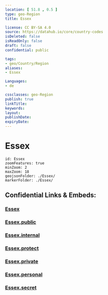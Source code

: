 ```yaml
---
location: [ 51.8 , 0.5 ] 
type: geo-Region
title: Essex

license: CC BY-SA 4.0
source: https://datahub.io/core/country-codes
isDeleted: false
isReadOnly: false
draft: false
confidential: public

tags:
- geo/Country/Region
aliases:
- Essex

Languages:
- de

cssclasses: geo-Region
publish: true
linkTitle: 
keywords: 
layout: 
publishDate: 
expiryDate: 
---
```


# Essex

```leaflet
id: Essex
zoomFeatures: true 
minZoom: 2 
maxZoom: 18
geojsonFolder: ./Essex/
markerFolder: ./Essex/
```


## Confidential Links & Embeds: 

### [Essex](/_Standards/Earth/Continent/Europe/Europe~North/UK/England/Regions~England/East_of_England/Essex.md) 

### [Essex.public](/_public/Earth/Continent/Europe/Europe~North/UK/England/Regions~England/East_of_England/Essex.public.md) 

### [Essex.internal](/_internal/Earth/Continent/Europe/Europe~North/UK/England/Regions~England/East_of_England/Essex.internal.md) 

### [Essex.protect](/_protect/Earth/Continent/Europe/Europe~North/UK/England/Regions~England/East_of_England/Essex.protect.md) 

### [Essex.private](/_private/Earth/Continent/Europe/Europe~North/UK/England/Regions~England/East_of_England/Essex.private.md) 

### [Essex.personal](/_personal/Earth/Continent/Europe/Europe~North/UK/England/Regions~England/East_of_England/Essex.personal.md) 

### [Essex.secret](/_secret/Earth/Continent/Europe/Europe~North/UK/England/Regions~England/East_of_England/Essex.secret.md)

